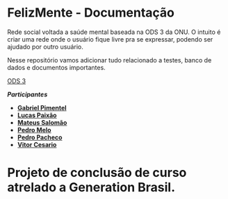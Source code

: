 # FelizMente - Documentação

Rede social voltada a saúde mental baseada na ODS 3 da ONU. O intuito é criar uma rede onde o usuário fique livre pra se expressar, podendo ser ajudado por outro usuário.

Nesse repositório vamos adicionar tudo relacionado a testes, banco de dados e documentos importantes.

[ODS 3]([https://www.acij.com.br/index/wp-content/uploads/2020/10/ods-11-preve-cidades-e-comunidades-sustentaveis-1024x538.jpg](https://agenda2030.direitorp.usp.br/wp-content/uploads/sites/1048/2022/02/ODS-3.png))

***Participantes***

- [**Gabriel Pimentel**](https://github.com/gabrielsopimentel)
- [**Lucas Paixão**](https://github.com/apaixav)
- [**Mateus Salomão**](https://github.com/mateusSiqueira2004)
- [**Pedro Melo**](https://github.com/pprad0)
- [**Pedro Pacheco**](https://github.com/pedro-pacheco16)
- [**Vitor Cesario**](https://github.com/Vitor676)

# Projeto de conclusão de curso atrelado a Generation Brasil.
